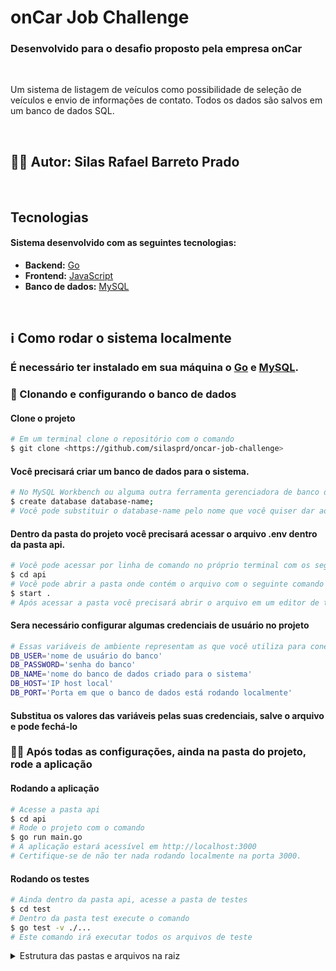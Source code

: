 # onCar Job Challenge

### Desenvolvido para o desafio proposto pela empresa onCar

<br>

<p align="left">Um sistema de listagem de veículos como possibilidade de seleção de veículos e envio de informações de contato. Todos os dados são salvos em um banco de dados SQL.</p>

<br>

## 🙅‍♂️ Autor: Silas Rafael Barreto Prado

<br>

## Tecnologias

#### Sistema desenvolvido com as seguintes tecnologias:

- **Backend:** [Go](https://go.dev/)
- **Frontend:** [JavaScript](https://developer.mozilla.org/pt-BR/docs/Web/JavaScript)
- **Banco de dados:** [MySQL](https://www.mysql.com/)

<br>

## ℹ️ Como rodar o sistema localmente

### É necessário ter instalado em sua máquina o [Go](https://go.dev/) e [MySQL](https://www.mysql.com/).

### 🎲 Clonando e configurando o banco de dados

#### Clone o projeto
```bash
# Em um terminal clone o repositório com o comando
$ git clone <https://github.com/silasprd/oncar-job-challenge>
```

#### Você precisará criar um banco de dados para o sistema.
```bash
# No MySQL Workbench ou alguma outra ferramenta gerenciadora de banco de dados, execute o comando
$ create database database-name;
# Você pode substituir o database-name pelo nome que você quiser dar ao seu banco de dados
```

#### Dentro da pasta do projeto você precisará acessar o arquivo .env dentro da pasta api.
```bash
# Você pode acessar por linha de comando no próprio terminal com os seguintes comandos
$ cd api
# Você pode abrir a pasta onde contém o arquivo com o seguinte comando
$ start .
# Após acessar a pasta você precisará abrir o arquivo em um editor de textos sua escolha
```

#### Sera necessário configurar algumas credenciais de usuário no projeto
```bash
# Essas variáveis de ambiente representam as que você utiliza para conectar ao seu banco de dados local.
DB_USER='nome de usuário do banco'
DB_PASSWORD='senha do banco'
DB_NAME='nome do banco de dados criado para o sistema'
DB_HOST='IP host local'
DB_PORT='Porta em que o banco de dados está rodando localmente'
```
#### Substitua os valores das variáveis pelas suas credenciais, salve o arquivo e pode fechá-lo

### 👨‍💻 Após todas as configurações, ainda na pasta do projeto, rode a aplicação

#### Rodando a aplicação
```bash
# Acesse a pasta api
$ cd api
# Rode o projeto com o comando
$ go run main.go
# A aplicação estará acessível em http://localhost:3000
# Certifique-se de não ter nada rodando localmente na porta 3000.
```

#### Rodando os testes
```bash
# Ainda dentro da pasta api, acesse a pasta de testes
$ cd test
# Dentro da pasta test execute o comando
$ go test -v ./...
# Este comando irá executar todos os arquivos de teste
```

<details>
    <summary>Estrutura das pastas e arquivos na raiz</summary>
    <b>/.env:</b><span> Arquivo de definição das variáveis globais.</span><br>
    <b>/.gitgnore:</b><span> Arquivo de configuração do rastreamento de controle de versão do git.</span><br>
    <b>/main.go:</b><span> Arquivo principal onde são executados os servidores web e api.</span><br>
    <b>/api:</b><span> Onde estão toda a estrutura e os arquivos da API desenvolvida na linguagem Go.</span><br>
    <b>/api/core/:</b><span> Modelos, serviços e controladores desenvolvidos para atender as requisições.</span><br>
    <b>/api/core/model/:</b><span> Modelo dos dados utilizados na API.</span><br>
    <b>/api/core/service/:</b><span> Toda a lógica do negócio, onde são executadas as querys para manipulação dos dados no banco.</span><br>
    <b>/api/core/controller/:</b><span> Onde estão os controladores, responsáveis por fazer as requisições http.</span><br>
    <b>/api/db/:</b><span> Aqui são feitas as configurações e conexão com o banco de dados, e também a auto migração das tabelas.</span><br>
    <b>/api/routes/:</b><span> Todas as definições de rotas utilizadas na aplicação.</span><br>
    <b>/api/test/:</b><span> Esta pasta contém todos os arquivos de teste. A pasta tem a mesma estrutura da pasta 'api'. Esta pasta deve simular a pasta api.</span><br>  
</details>